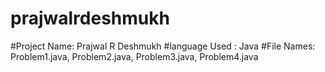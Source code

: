 # prajwalrdeshmukh
#Project Name: Prajwal R Deshmukh
#language Used : Java
#File Names: Problem1.java, Problem2.java, Problem3.java, Problem4.java
